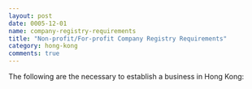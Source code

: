 ```yaml
---
layout: post
date: 0005-12-01
name: company-registry-requirements
title: "Non-profit/For-profit Company Registry Requirements"
category: hong-kong
comments: true
---
```


The following are the necessary to establish a business in Hong Kong: 




